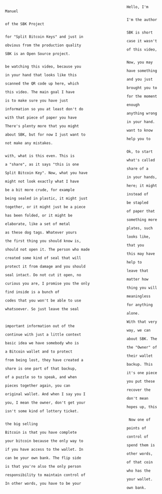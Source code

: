                                                             Hello, I'm Manuel

                                                            I'm the author of the SBK Project

                                                            SBK is short for "Split Bitcoin Keys" and just in
                                                            case it wasn't obvious from the production quality
                                                            of this video, SBK is an Open Source project.

                                                            Now, you may be watching this video, because you
                                                            have something in your hand that looks like this
                                                            and you just scanned the QR code up here, which
                                                            brought you to this video. The main goal I have
                                                            for the moment is to make sure you have just
                                                            enough information so you at least don't do
                                                            anything wrong with that piece of paper you have
                                                            in your hand. There's plenty more that you might
                                                            want to know about SBK, but for now I just want to
                                                            help you to not make any mistakes.

                                                            Ok, to start with, what is this even. This is
                                                            what's called a "share", as it says "this is one
                                                            share of a Split Bitcoin Key". Now, what you have
                                                            in your hands, might not look exactly what I have
                                                            here; it might be a bit more crude, for example
                                                            instead of being sealed in plastic, it might just
                                                            be stapled together, or it might just be a piece
                                                            of paper that has been folded, or it might be
                                                            something more elaborate, like a set of metal
                                                            plates, such as these dog tags. Whatever yours
                                                            looks like, the first thing you should know is,
                                                            that you should not open it. The person who made
                                                            this may have created some kind of seal that will
                                                            help to protect it from damage and you should
                                                            leave that seal intact. Do not cut it open, no
                                                            matter how curious you are, I promise you the only
                                                            thing you will find inside is a bunch of
                                                            meaningless codes that you won't be able to use
                                                            for anything whatsoever. So just leave the seal
                                                            alone.

                                                            With that very important information out of the
                                                            way, we can continue with just a little context
                                                            about SBK. The basic idea we have somebody who is
                                                            the "Owner" of a Bitcoin wallet and to protect
                                                            their wallet from being lost, they have created a
                                                            backup. This share is one part of that backup,
                                                            it's one piece of a puzzle so to speak, and when
                                                            you put these pieces together again, you can
                                                            recover the original wallet. And when I say you I
                                                            don't mean you, I mean the owner, don't get your
                                                            hopes up, this isn't some kind of lottery ticket.

                                                             Now one of the big selling
                                                            points of Bitcoin is that you have complete
                                                            control of your bitcoin because the only way to
                                                            spend them is if you have access to the wallet. In
                                                            other words, can be your own bank. The flip side
                                                            of that coin is that you're also the only person
                                                            who has the responsibility to maintain control of
                                                            your wallet. In other words, you have to be your
                                                            own bank.
